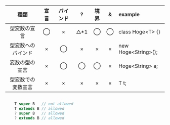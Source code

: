 |種類               |宣言|バインド|?     |境界|  & |example            |
|:----------------:|:--:|:-----:|:----:|:--:|:--:|:-----------------|
|型変数の宣言        |◯   |×      |△*1  |◯   | ◯  |class Hoge&lt;T&gt; {}   |
|型変数へのバインド  |×   |◯      |×     |×   | ×  |new Hoge&lt;String&gt;();|
|変数の型の宣言      |×   |◯      |◯    |◯   | ×  |Hoge&lt;String&gt; a;    |
|型変数での変数宣言  |×   |×      |×     |×   | ×  |T t;               |


```java

    T super B   // not allowed
    T extends B // allowed
    ? super B   // allowed
    ? extends B // allowed
```